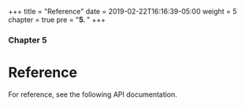 +++
title = "Reference"
date = 2019-02-22T16:16:39-05:00
weight = 5
chapter = true
pre = "<b>5. </b>"
+++

### Chapter 5

# Reference

For reference, see the following API documentation.
